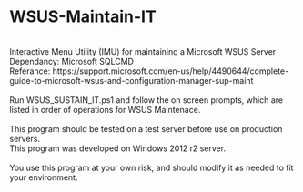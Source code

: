 # WSUS-Maintain-IT
</br>
Interactive Menu Utility (IMU) for maintaining a Microsoft WSUS Server</br>
Dependancy: Microsoft SQLCMD</br>
Referance:  https://support.microsoft.com/en-us/help/4490644/complete-guide-to-microsoft-wsus-and-configuration-manager-sup-maint</br>
</br>
Run WSUS_SUSTAIN_IT.ps1 and follow the on screen prompts, which are listed in order of operations for WSUS Maintenace.</br>
</br>
This program should be tested on a test server before use on production servers. </br>
This program was developed on Windows 2012 r2 server.</br>
</br>
You use this program at your own risk, and should modify it as needed to fit your environment.</br>


